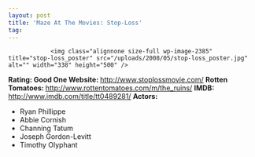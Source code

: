 ```yaml
---
layout: post
title: 'Maze At The Movies: Stop-Loss'
tag: 
---
```



                <img class="alignnone size-full wp-image-2385" title="stop-loss_poster" src="/uploads/2008/05/stop-loss_poster.jpg" alt="" width="338" height="500" />
<p><strong>Rating: Good One
Website: </strong><a href="http://www.stoplossmovie.com/"><a href="http://www.stoplossmovie.com/">http://www.stoplossmovie.com/</a>
</a><strong>Rotten Tomatoes: </strong><a href="http://www.rottentomatoes.com/m/the_ruins/"><a href="http://www.rottentomatoes.com/m/the_ruins/">http://www.rottentomatoes.com/m/the_ruins/</a>
</a><strong>IMDB: </strong><a href="http://www.imdb.com/title/tt0489281/"><a href="http://www.imdb.com/title/tt0489281/">http://www.imdb.com/title/tt0489281/</a>
</a><strong>Actors:</strong></p>
<ul>
    <li>Ryan Phillippe</li>
    <li>Abbie Cornish</li>
    <li>Channing Tatum</li>
    <li>Joseph Gordon-Levitt</li>
    <li>Timothy Olyphant</li>
</ul>
            
